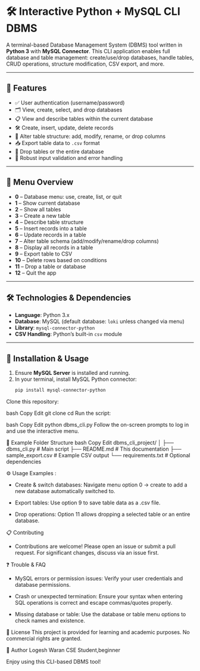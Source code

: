 # 🛠️ Interactive Python + MySQL CLI DBMS

A terminal-based Database Management System (DBMS) tool written in **Python 3** with **MySQL Connector**. This CLI application enables full database and table management: create/use/drop databases, handle tables, CRUD operations, structure modification, CSV export, and more.

---

## 🚀 Features

- ✅ User authentication (username/password)
- 🗂️ View, create, select, and drop databases
- 📋 View and describe tables within the current database
- 🛠️ Create, insert, update, delete records
- 🔄 Alter table structure: add, modify, rename, or drop columns
- 📥 Export table data to `.csv` format
- 🧹 Drop tables or the entire database
- 🧩 Robust input validation and error handling

---

## 📌 Menu Overview

- **0** – Database menu: use, create, list, or quit  
- **1** – Show current database  
- **2** – Show all tables  
- **3** – Create a new table  
- **4** – Describe table structure  
- **5** – Insert records into a table  
- **6** – Update records in a table  
- **7** – Alter table schema (add/modify/rename/drop columns)  
- **8** – Display all records in a table  
- **9** – Export table to CSV  
- **10** – Delete rows based on conditions  
- **11** – Drop a table or database  
- **12** – Quit the app  

---

## 🛠️ Technologies & Dependencies

- **Language**: Python 3.x  
- **Database**: MySQL (default database: `loki` unless changed via menu)  
- **Library**: `mysql-connector-python`  
- **CSV Handling**: Python’s built-in `csv` module  

---

## 🧭 Installation & Usage

1. Ensure **MySQL Server** is installed and running.
2. In your terminal, install MySQL Python connector:
   ```bash
   pip install mysql-connector-python
Clone this repository:

bash
Copy
Edit
git clone <your-repo-url>
cd <your-repo-folder>
Run the script:

bash
Copy
Edit
python dbms_cli.py
Follow the on-screen prompts to log in and use the interactive menu.

📁 Example Folder Structure
bash
Copy
Edit
dbms_cli_project/
│
├── dbms_cli.py            # Main script
├── README.md              # This documentation
├── sample_export.csv      # Example CSV output
└── requirements.txt       # Optional dependencies

⚙️ Usage Examples :

* Create & switch databases: Navigate menu option 0 → create to add a new database automatically switched to.

* Export tables: Use option 9 to save table data as a .csv file.

* Drop operations: Option 11 allows dropping a selected table or an entire database.

📋 Contributing

* Contributions are welcome! Please open an issue or submit a pull request. For significant changes, discuss via an issue first.

❓ Trouble & FAQ

* MySQL errors or permission issues: Verify your user credentials and database permissions.

* Crash or unexpected termination: Ensure your syntax when entering SQL operations is correct and escape commas/quotes properly.

* Missing database or table: Use the database or table menu options to check names and existence.

📜 License
This project is provided for learning and academic purposes. No commercial rights are granted.

🙋‍ Author
Logesh Waran
CSE Student,beginner

Enjoy using this CLI-based DBMS tool!
